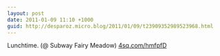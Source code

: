 ```yaml
---
layout: post
date: 2011-01-09 11:10 +1000
guid: http://desparoz.micro.blog/2011/01/09/t23909352989523968.html
---
```

Lunchtime. (@ Subway Fairy Meadow) [4sq.com/hmfpfD](http://4sq.com/hmfpfD)
